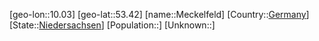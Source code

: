 ﻿---
location: [53.42,10.03]
type: City
tags:
- geo/City


SpocWebEntityId: 32367
isDeleted: false
confidential: public

---
[geo-lon::10.03]
[geo-lat::53.42]
[name::Meckelfeld]
[Country::[Germany](geo/Continent/Europe/Germany.md)]
[State::[Niedersachsen](geo/Continent/Europe/Germany/Niedersachsen.md)]
[Population::]
[Unknown::]

